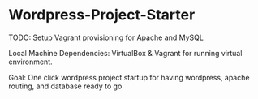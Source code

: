 # Wordpress-Project-Starter
TODO: Setup Vagrant provisioning for Apache and MySQL

Local Machine Dependencies: VirtualBox & Vagrant for running virtual environment.

Goal: One click wordpress project startup for having wordpress, apache routing, and database ready to go
